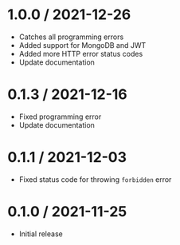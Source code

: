 1.0.0 / 2021-12-26
==================
  * Catches all programming errors
  * Added support for MongoDB and JWT
  * Added more HTTP error status codes
  * Update documentation

0.1.3 / 2021-12-16
==================
  * Fixed programming error
  * Update documentation

0.1.1 / 2021-12-03
==================
  * Fixed status code for throwing `forbidden` error

0.1.0 / 2021-11-25
==================
  * Initial release